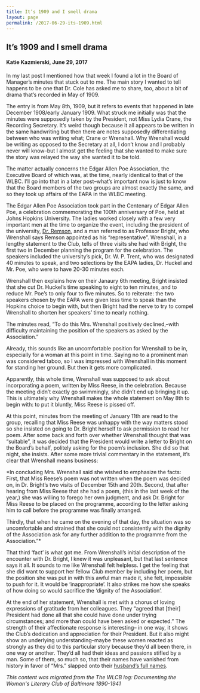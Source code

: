 ```yaml
---
title: It’s 1909 and I smell drama
layout: page
permalink: /2017-06-29-its-1909.html
---
```

<style>
    #maincontent{
        font-size:1.4em;
    }
</style>

## It’s 1909 and I smell drama
#### Katie Kazmierski, June 29, 2017

In my last post I mentioned how that week I found a lot in the Board of Manager’s minutes that stuck out to me. The main story I wanted to tell happens to be one that Dr. Cole has asked me to share, too, about a bit of drama that’s recorded in May of 1909.

The entry is from May 8th, 1909, but it refers to events that happened in late December 1908/early January 1909. What struck me initially was that the minutes were supposedly taken by the President, not Miss Lydia Crane, the Recording Secretary. It’s weird though because it all appears to be written in the same handwriting but then there are notes supposedly differentiating between who was writing what; Crane or Wrenshall. Why Wrenshall would be writing as opposed to the Secretary at all, I don’t know and I probably never will know–but I almost get the feeling that she wanted to make sure the story was relayed the way she wanted it to be told.

The matter actually concerns the Edgar Allen Poe Association, the Executive Board of which was, at the time, nearly identical to that of the WLBC. I’ll go into that in a later post–what’s important now is just to know that the Board members of the two groups are almost exactly the same, and so they took up affairs of the EAPA in the WLBC meeting.

The Edgar Allen Poe Association took part in the Centenary of Edgar Allen Poe, a celebration commemorating the 100th anniversary of Poe, held at Johns Hopkins University. The ladies worked closely with a few very important men at the time to organize the event, including the president of the university, [Dr. Remson](https://en.wikipedia.org/wiki/Ira_Remsen), and a man referred to as Professor Bright, who Wrenshall says Remson appointed as his “representative”. Wrenshall, in a lengthy statement to the Club, tells of three visits she had with Bright, the first two in December planning the program for the celebration. The speakers included the university’s pick, Dr. W. P. Trent, who was designated 40 minutes to speak, and two selections by the EAPA ladies, Dr. Huckel and Mr. Poe, who were to have 20-30 minutes each.

Wrenshall then explains how on their Janaury 6th meeting, Bright insisted that she cut Dr. Huckel’s time speaking to eight to ten minutes, and to reduce Mr. Poe’s to only four to five minutes. So to reiterate: the two speakers chosen by the EAPA were given less time to speak than the Hopkins choice to begin with, but then Bright had the nerve to try to compel Wrenshall to shorten her speakers’ time to nearly nothing.

The minutes read, “To do this Mrs. Wrenshall positively declined,–with difficulty maintaining the position of the speakers as asked by the Association.”

Already, this sounds like an uncomfortable position for Wrenshall to be in, especially for a woman at this point in time. Saying no to a prominent man was considered taboo, so I was impressed with Wrenshall in this moment for standing her ground. But then it gets more complicated.

Apparently, this whole time, Wrenshall was supposed to ask about incorporating a poem, written by Miss Reese, in the celebration. Because the meeting didn’t exactly go swimmingly, she didn’t end up bringing it up. This is ultimately why Wrenshall makes the whole statement on May 8th to begin with: to put it bluntly, Miss Reese is pissed off.

At this point, minutes from the meeting of January 11th are read to the group, recalling that Miss Reese was unhappy with the way matters stood so she insisted on going to Dr. Bright herself to ask permission to read her poem. After some back and forth over whether Wrenshall thought that was “suitable”, it was decided that the President would write a letter to Bright on the Board’s behalf, politely asking for the poem’s inclusion. She did so that night, she insists. After some more trivial commentary in the statement, it’s clear that Wrenshall means business:

*In concluding Mrs. Wrenshall said she wished to emphasize the facts: First, that Miss Reese’s poem was not written when the poem was decided on, in Dr. Bright’s two visits of December 15th and 20th. Second, that after hearing from Miss Reese that she had a poem, (this in the last week of the year,) she was willing to forego her own judgment, and ask Dr. Bright for Miss Reese to be placed on the programme, according to the letter asking him to call before the programme was finally arranged.

Thirdly, that when he came on the evening of that day, the situation was so uncomfortable and strained that she could not consistently with the dignity of the Association ask for any further addition to the programme from the Association.”*

That third ‘fact’ is what got me. From Wrenshall’s initial description of the encounter with Dr. Bright, I knew it was unpleasant, but that last sentence says it all. It sounds to me like Wrenshall felt helpless. I get the feeling that she did want to support her fellow Club member by including her poem, but the position she was put in with this awful man made it, she felt, impossible to push for it. It would be ‘inappropriate’. It also strikes me how she speaks of how doing so would sacrifice the ‘dignity of the Association’.

At the end of her statement, Wrenshall is met with a chorus of loving expressions of gratitude from her colleagues. They “agreed that [their] President had done all that she could have done under trying circumstances; and more than could have been asked or expected.” The strength of their affectionate response is interesting– in one way, it shows the Club’s dedication and appreciation for their President. But it also might show an underlying understanding–maybe these women reacted as strongly as they did to this particular story because they’d all been there, in one way or another. They’d all had their ideas and passions stifled by a man. Some of them, so much so, that their names have vanished from history in favor of “Mrs.” slapped onto their [husband’s full names](http://loyolanotredamelib.org/aperio/index.php/2017/06/28/looking-further-into-who-these-women-were/).

*This content was migrated from the The WLCB log: Documenting the Woman's Literary Club of Baltimore 1890-1941*